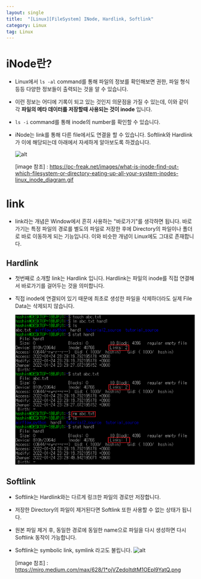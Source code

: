 ```yaml
---
layout: single
title:  "[Linux][FileSystem] INode, Hardlink, Softlink"
category: Linux
tag: Linux
---
```


# iNode란?
- Linux에서 `ls -al` command를 통해 파일의 정보를 확인해보면 권한, 파일 형식 등등 다양한 정보들이 출력되는 것을 알 수 있습니다. 
- 이런 정보는 어디에 기록이 되고 있는 것인지 의문점을 가질 수 있는데, 이와 같이 각 **파일의 메타 데이터를 저장할때 사용되는 것이 inode** 입니다.
- `ls -i` command를 통해 inode의 number를 확인할 수 있습니다.
- iNode는 link를 통해 다른 file에서도 연결을 할 수 있습니다. Softlink와 Hardlink가 이에 해당되는데 아래에서 자세하게 알아보도록 하겠습니다.

    ![alt](https://pc-freak.net/images/what-is-inode-find-out-which-filesystem-or-directory-eating-up-all-your-system-inodes-linux_inode_diagram.gif)

    [image 참조] : https://pc-freak.net/images/what-is-inode-find-out-which-filesystem-or-directory-eating-up-all-your-system-inodes-linux_inode_diagram.gif


# link
- link라는 개념은 Window에서 흔히 사용하는 "바로가기"를 생각하면 됩니다. 바로가기는 특정 파일의 경로를 별도의 파일로 저장한 후에 Directory의 파일이나 폴더로 바로 이동하게 되는 기능입니다. 이와 비슷한 개념이 Linux에도 그대로 존재합니다.

## Hardlink
- 첫번째로 소개할 link는 Hardlink 입니다. Hardlink는 파일의 inode를 직접 연결해서 바로가기를 걸어두는 것을 의미합니다. 
- 직접 inode에 연결되어 있기 때문에 최초로 생성한 파일을 삭제하더라도 실제 File Data는 삭제되지 않습니다.
  
    ![alt](../../assets/images/2022-01-24-Linux_iNode/Image1.png)


## Softlink
- Softlink는 Hardlink와는 다르게 링크한 파일의 경로만 저장합니다.
- 저장한 Directory의 파일이 제거된다면 Softlink 또한 사용할 수 없는 상태가 됩니다.
- 원본 파일 제거 후, 동일한 경로에 동일한 name으로 파일을 다시 생성하면 다시 Softlink 동작이 가능합니다.
- Softlink는 symbolic link, symlink 라고도 불립니다.
    ![alt](https://miro.medium.com/max/628/1*ojVZedoItdtM1OEpl9YatQ.png)

    [image 참조] : https://miro.medium.com/max/628/1*ojVZedoItdtM1OEpl9YatQ.png